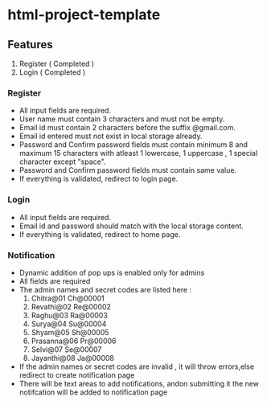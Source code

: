 # html-project-template

## Features

1. Register ( Completed )
2. Login    ( Completed )



### Register
* All input fields are required.
* User name must contain 3 characters and must not be empty.
* Email id must contain 2 characters before the suffix @gmail.com.
* Email id entered must not exist in local storage already.
* Password and Confirm password fields must contain minimum 8 and maximum 15 characters with atleast 1 lowercase, 1 uppercase , 1 special character except "space".
* Password and Confirm password fields must contain same value.
* If everything is validated, redirect to login page.
  



### Login
* All input fields are required.
* Email id and password should match with the local storage content.
* If everything is validated, redirect to home page.
  


### Notification 
* Dynamic addition of pop ups is enabled only for admins
* All fields are required
* The admin names and secret codes are listed here :
    1. Chitra@01    Ch@00001
    2. Revathi@02   Re@00002
    3. Raghu@03     Ra@00003
    4. Surya@04     Su@00004
    5. Shyam@05     Sh@00005
    6. Prasanna@06  Pr@00006
    7. Selvi@07     Se@00007
    8. Jayanthi@08  Ja@00008
* If the admin names or secret codes are invalid , it will throw errors,else redirect to create notification page
* There will be text areas to add notifications, andon submitting it the new notifcation will be added to notification page  
